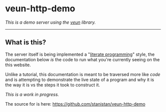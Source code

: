 # veun-http-demo

_This is a demo server using the [veun][veun] library._

---

## What is this?

The server itself is being implemented a "[literate
programming][lit-prog]" style, the documentation below
_is_ the code to run what you're currently seeing on the
this website.

Unlike a tutorial, this documentation is meant to be traversed
more like _code_ and is attempting to demonstrate the live
state of a program and why it is the way it is vs the steps
it took to construct it.

_This is a work in progress._

The source for is here:
<https://github.com/stanistan/veun-http-demo>

[veun]: https://github.com/stanistan/veun
[lit-prog]: https://en.wikipedia.org/wiki/Literate_programming
